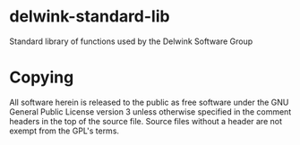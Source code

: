 delwink-standard-lib
====================

Standard library of functions used by the Delwink Software Group

Copying
=======

All software herein is released to the public as free software under the GNU
General Public License version 3 unless otherwise specified in the comment
headers in the top of the source file. Source files without a header are not
exempt from the GPL's terms.
